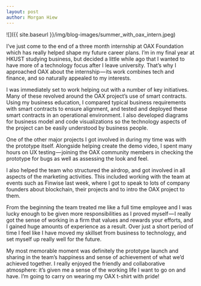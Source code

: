 ```yaml
---
layout: post
author: Morgan Hiew
---
```


![]({{ site.baseurl }}/img/blog-images/summer_with_oax_intern.jpeg)

I’ve just come to the end of a three month internship at OAX Foundation which has really helped shape my future career plans. I’m in my final year at HKUST studying business, but decided a little while ago that I wanted to have more of a technology focus after I leave university. That’s why I approached OAX about the internship — its work combines tech and finance, and so naturally appealed to my interests.

I was immediately set to work helping out with a number of key initiatives. Many of these revolved around the OAX project’s use of smart contracts. Using my business education, I compared typical business requirements with smart contracts to ensure alignment, and tested and deployed these smart contracts in an operational environment. I also developed diagrams for business model and code visualizations so the technology aspects of the project can be easily understood by business people.

One of the other major projects I got involved in during my time was with the prototype itself. Alongside helping create the demo video, I spent many hours on UX testing — joining the OAX community members in checking the prototype for bugs as well as assessing the look and feel.

I also helped the team who structured the airdrop, and got involved in all aspects of the marketing activities. This included working with the team at events such as Finwise last week, where I got to speak to lots of company founders about blockchain, their projects and to intro the OAX project to them.

From the beginning the team treated me like a full time employee and I was lucky enough to be given more responsibilities as I proved myself — I really got the sense of working in a firm that values and rewards your efforts, and I gained huge amounts of experience as a result. Over just a short period of time I feel like I have moved my skillset from business to technology, and set myself up really well for the future.

My most memorable moment was definitely the prototype launch and sharing in the team’s happiness and sense of achievement of what we’d achieved together. I really enjoyed the friendly and collaborative atmosphere: it’s given me a sense of the working life I want to go on and have. I’m going to carry on wearing my OAX t-shirt with pride!
